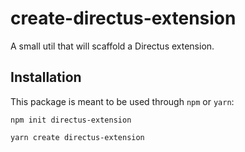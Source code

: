 # create-directus-extension

A small util that will scaffold a Directus extension.

## Installation

This package is meant to be used through `npm` or `yarn`:

```
npm init directus-extension
```

```
yarn create directus-extension
```
